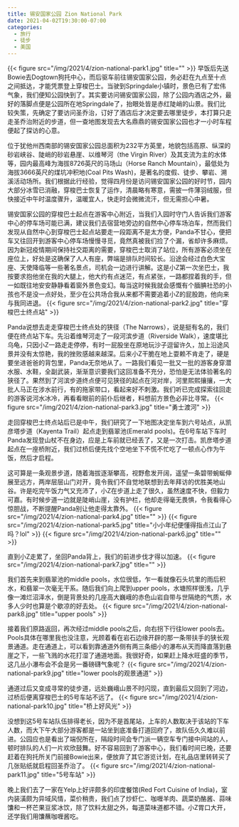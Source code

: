 ```yaml
---
title: 锡安国家公园 Zion National Park
date: 2021-04-02T19:30:00-07:00
categories:
  - 旅行
  - 徒步
  - 美国
---
```

{{< figure src="/img/2021/4/zion-national-park1.jpg" title="" >}}
早饭后先送Bowie去Dogtown狗托中心，而后驱车前往锡安国家公园，务必赶在九点至十点之间抵达，才能凭票登上穿梭巴士。当驶到Springdale小镇时，景色已有了宏伟气象，我们便知公园快到了。其实要访问锡安国家公园，除了公园内酒店之外，最好的落脚点便是公园所在地Springdale了，抬眼处皆是赤红陡峭的山景。我们比较失策，先确定了要访问圣乔治，订好了酒店后才决定要去哪里徒步，本打算只走走圣乔治附近的步道，但一查地图发现去大名鼎鼎的锡安国家公园也才一小时车程便起了探访的心意。

<!--more-->
位于犹他州西南部的锡安国家公园总面积为232平方英里，地貌包括高原、纵深的砂岩峡谷、陡峭的砂岩悬崖、以维琴河（the Virgin River）及其支流为主的水体等，园内最高峰为海拔8726英尺的马场山（Horse Ranch Mountain），最低处为海拔3666英尺的煤坑冲积地(Coal Pits Wash)，是著名的度假、徒步、攀岩、溯溪活动场所。我们根据此行经验，觉得四月份是访问锡安国家公园的好时节，园内大部分冰雪已消融，穿梭巴士恢复了运作，清晨略有寒意，需披一件薄羽绒服，但快接近中午时温度骤升，温暖宜人，快走时会微微流汗，但无需担心中暑。


锡安国家公园的穿梭巴士起点在游客中心附近，当我们入园时守门人告诉我们游客中心的停车场可能已满，建议我们去宿营地旁边的自然中心停车场泊车，然而我们发现从自然中心到穿梭巴士起点站要走一段距离不是太方便，Panda不甘心，便把车又往回开到游客中心停车场慢慢寻觅，竟然真被我们捡了个漏，省却许多麻烦。因为新冠疫情期间保持社交距离的需要，穿梭巴士取消了站位，所有游客必须坐在座位上，好处是这确保了人人有座，弊端是排队时间较长。沿途会经过白色大宝座、天使降临等一些著名景点，司机会一边进行讲解。这是小Z第一次坐巴士，我按要求抱他坐在我的大腿上，他大约有点迷茫，有点紧张，一路都捏着我的手，但一如既往地安安静静看着窗外景色变幻。每当这时候我就会感慨有个腼腆社恐的小孩也不是没一点好处，至少在公共场合我从来都不需要追着小Z的屁股跑，他向来与我同进退。 
{{< figure src="/img/2021/4/zion-national-park2.jpg" title="穿梭巴士终点站" >}}

Panda说想去走走穿梭巴士终点处的狭径（The Narrows），说是挺有名的，我们便在终点站下车。先沿着维琴河走了一段河滨步道（Riverside Walk），速度堪比乌龟，只因小Z一路走走停停，有时一屁股坐在原地玩沙子逗留许久，加上沿途风景并没有太惊艳，我的挫败感越来越深。后来小Z干脆在地上耍赖不肯走了，硬是要坐进爸爸的背包里，Panda无奈地从了。一路我们看见一批又一批的游客身穿潜水服、水鞋，全副武装，渐渐意识要我们这回准备不充分，恐怕是无法体验著名的狭径了。果然到了河滨步道终点便可见狭径的起点在河对岸，河里熙熙攘攘，一大批人马正在涉水前行，有的拖家带口，看起来好不刺激。我们听已完成探索往回走的游客说河水冰冷，再看看眼前的前仆后继者，料想前方景色必非比寻常。
{{< figure src="/img/2021/4/zion-national-park3.jpg" title="勇士渡河" >}}

走回穿梭巴士终点站后已是中午，我们研究了一下地图决定坐车到六号站点，从凯彦塔步道（Kayenta Trail）起点走到翡翠池(Emerald pools)。在6号车站下车时Panda发现登山杖不在身边，应是上车前就已经丢了，又是一次打击。凯彦塔步道起点在一座桥附近，我们过桥后便先找个空地坐下不慌不忙吃了一顿点心作为午饭，然后才启程。


这可算是一条观景步道，随着海拔逐渐攀高，视野愈发开阔，遥望一条碧带蜿蜒伸展至远方，两岸层层山门对开，竟令我们不自觉地联想到去年拜访的优胜美地山谷。许是吃完午饭力气又充沛了，小Z在步道上走了很久，虽然速度不快，但毅力可嘉。有时候步道一边就是陡峭山崖，没有护栏，他却走得毫无畏惧，令我看得心惊胆战，不断提醒Panda别让他走得太靠外。
{{< figure src="/img/2021/4/zion-national-park4.jpg" title="" >}}
{{< figure src="/img/2021/4/zion-national-park5.jpg" title="小小年纪便懂得指点江山了吗？lol" >}}
{{< figure src="/img/2021/4/zion-national-park6.jpg" title="" >}}

直到小Z走累了，坐回Panda背上，我们的前进步伐才得以加速。
{{< figure src="/img/2021/4/zion-national-park7.jpg" title="" >}}

我们首先来到翡翠池的middle pools，水位很低，乍一看就像石头坑里的雨后积水，和翡翠一次毫无干系。随后我们向上爬到upper pools，水塘照样很浅，几乎像一滩烂沼泽水，倒是背景处的几座高大巍峨的赤色山岩自带与世隔绝的气质，水多人少时也算是个歇凉的好去处。
{{< figure src="/img/2021/4/zion-national-park8.jpg" title="upper pools" >}}

接着我们原路返回，再次经过middle pools之后，向右拐下行往lower pools去。Pools具体在哪里我也没注意，光顾着看在岩石边缘开辟的那一条带扶手的狭长观景通道。走在通道上，可以看到靠通道外侧有两三条细小的瀑布从天而降直落到悬崖之下，一些飞溅的水花打湿了通道地面。我很好奇，如果赶上降水旺盛的季节，这几丛小瀑布会不会是另一番磅礴气象呢？
{{< figure src="/img/2021/4/zion-national-park9.jpg" title="lower pools的观景通道" >}}


通道过后又变成寻常的徒步道，远处巍峨山景不时闪现，直到最后又回到了河边，过桥后便离穿梭巴士的5号车站不远了。
{{< figure src="/img/2021/4/zion-national-park10.jpg" title="桥上好风光" >}}


没想到这5号车站队伍排得老长，因为不是首尾站，上车的人数取决于该站的下车人数，而大下午大部分游客都是一站坐到底准备打道回府了，故队伍久久难以前进。公园应也是看出了端倪所在，隔段时间会专门派一辆空车专门接中间站的人，顿时排队的人们一片欢欣鼓舞。好不容易回到了游客中心，我们看时间已晚，还要赶着在狗托所关门前接Bowie出来，便放弃了其它游览计划，在礼品店里转转买了几张贴纸就启程回圣乔治了。
{{< figure src="/img/2021/4/zion-national-park11.jpg" title="5号车站" >}}

晚上我们去了一家在Yelp上好评颇多的印度餐馆(Red Fort Cuisine of India)，室内装潢颇为异域风情，菜价稍贵，我们点了炒虾仁、咖喱羊肉、蔬菜奶酪酱、蒜味馕和一杯芒果豆浆冰饮，除了饮料太甜之外，每道菜味道都不错。小Z胃口大开，还学我们用馕蘸咖喱酱吃。

